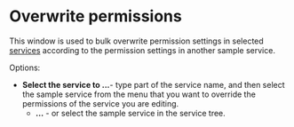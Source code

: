 # Overwrite permissions
 
This window is used to bulk overwrite permission settings in selected [services](../../../../../../alvao-service-desk/implementation/services) according to the permission settings in another sample service.
   
Options:

- **Select the service to ...**- type part of the service name, and then select the sample service from the menu that you want to override the permissions of the service you are editing.
    - **...** - or select the sample service in the service tree.
